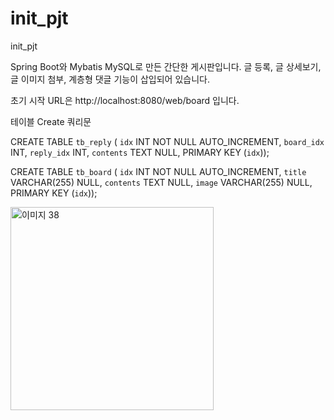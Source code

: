 # init_pjt
init_pjt

Spring Boot와 Mybatis MySQL로 만든 간단한 게시판입니다.
글 등록, 글 상세보기, 글 이미지 첨부, 계층형 댓글 기능이 삽입되어 있습니다.

초기 시작 URL은 http://localhost:8080/web/board 입니다.

테이블 Create 쿼리문

CREATE TABLE `tb_reply` (
  `idx` INT NOT NULL AUTO_INCREMENT,
  `board_idx` INT,
  `reply_idx` INT,
  `contents` TEXT NULL,
  PRIMARY KEY (`idx`));

CREATE TABLE `tb_board` (
  `idx` INT NOT NULL AUTO_INCREMENT,
  `title` VARCHAR(255) NULL,
  `contents` TEXT NULL,
  `image` VARCHAR(255) NULL,
  PRIMARY KEY (`idx`));

<img width="325" alt="이미지 38" src="https://user-images.githubusercontent.com/36690237/103128915-4d61c500-46da-11eb-8feb-a6a010c758cb.png">
